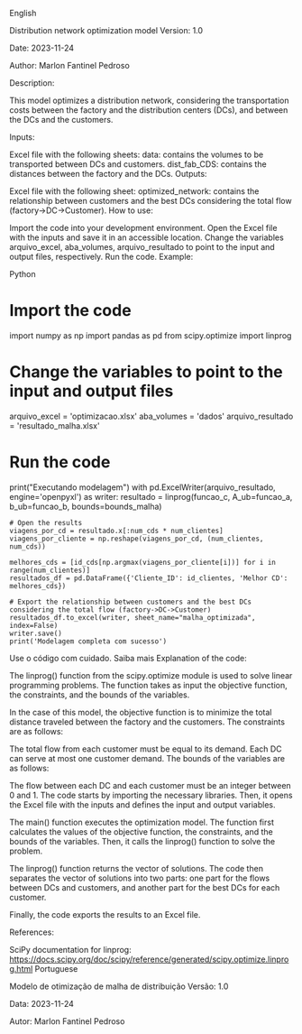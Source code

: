 English

Distribution network optimization model
Version: 1.0

Date: 2023-11-24

Author: Marlon Fantinel Pedroso

Description:

This model optimizes a distribution network, considering the transportation costs between the factory and the distribution centers (DCs), and between the DCs and the customers.

Inputs:

Excel file with the following sheets:
data: contains the volumes to be transported between DCs and customers.
dist_fab_CDS: contains the distances between the factory and the DCs.
Outputs:

Excel file with the following sheet:
optimized_network: contains the relationship between customers and the best DCs considering the total flow (factory->DC->Customer).
How to use:

Import the code into your development environment.
Open the Excel file with the inputs and save it in an accessible location.
Change the variables arquivo_excel, aba_volumes, arquivo_resultado to point to the input and output files, respectively.
Run the code.
Example:

Python
# Import the code
import numpy as np
import pandas as pd
from scipy.optimize import linprog

# Change the variables to point to the input and output files
arquivo_excel = 'optimizacao.xlsx'
aba_volumes = 'dados'
arquivo_resultado = 'resultado_malha.xlsx'

# Run the code
print("Executando modelagem")
with pd.ExcelWriter(arquivo_resultado, engine='openpyxl') as writer:
    resultado = linprog(funcao_c, A_ub=funcao_a, b_ub=funcao_b, bounds=bounds_malha)

    # Open the results
    viagens_por_cd = resultado.x[:num_cds * num_clientes]
    viagens_por_cliente = np.reshape(viagens_por_cd, (num_clientes, num_cds))

    melhores_cds = [id_cds[np.argmax(viagens_por_cliente[i])] for i in range(num_clientes)]
    resultados_df = pd.DataFrame({'Cliente_ID': id_clientes, 'Melhor CD': melhores_cds})

    # Export the relationship between customers and the best DCs considering the total flow (factory->DC->Customer)
    resultados_df.to_excel(writer, sheet_name="malha_optimizada", index=False)
    writer.save()
    print('Modelagem completa com sucesso')
Use o código com cuidado. Saiba mais
Explanation of the code:

The linprog() function from the scipy.optimize module is used to solve linear programming problems. The function takes as input the objective function, the constraints, and the bounds of the variables.

In the case of this model, the objective function is to minimize the total distance traveled between the factory and the customers. The constraints are as follows:

The total flow from each customer must be equal to its demand.
Each DC can serve at most one customer demand.
The bounds of the variables are as follows:

The flow between each DC and each customer must be an integer between 0 and 1.
The code starts by importing the necessary libraries. Then, it opens the Excel file with the inputs and defines the input and output variables.

The main() function executes the optimization model. The function first calculates the values of the objective function, the constraints, and the bounds of the variables. Then, it calls the linprog() function to solve the problem.

The linprog() function returns the vector of solutions. The code then separates the vector of solutions into two parts: one part for the flows between DCs and customers, and another part for the best DCs for each customer.

Finally, the code exports the results to an Excel file.

References:

SciPy documentation for linprog: https://docs.scipy.org/doc/scipy/reference/generated/scipy.optimize.linprog.html
Portuguese

Modelo de otimização de malha de distribuição
Versão: 1.0

Data: 2023-11-24

Autor: Marlon Fantinel Pedroso


